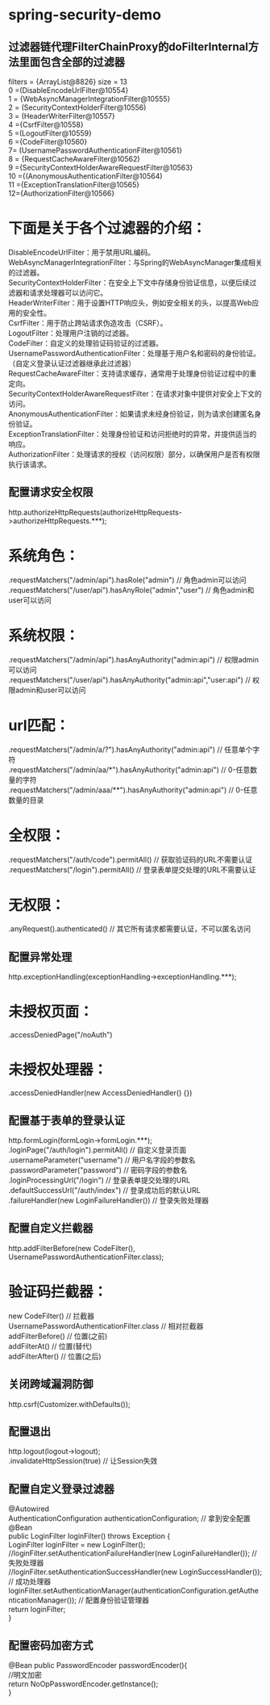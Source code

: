 # spring-security-demo

## 过滤器链代理FilterChainProxy的doFilterInternal方法里面包含全部的过滤器  
filters = {ArrayList@8826} size = 13  
0 =(DisableEncodeUrlFilter@10554}  
1 = {WebAsyncManagerIntegrationFilter@10555}  
2 = (SecurityContextHolderFilter@10556)  
3 = (HeaderWriterFilter@10557}  
4 ={CsrfFilter@10558}  
5 =(LogoutFilter@10559}  
6 ={CodeFilter@10560}  
7= (UsernamePasswordAuthenticationFilter@10561}  
8 = {RequestCacheAwareFilter@10562)  
9 ={SecurityContextHolderAwareRequestFilter@10563}  
10 ={(AnonymousAuthenticationFilter@10564)  
11 ={ExceptionTranslationFilter@10565}  
12={AuthorizationFilter@10566}  

# 下面是关于各个过滤器的介绍：  
DisableEncodeUrlFilter：用于禁用URL编码。  
WebAsyncManagerIntegrationFilter：与Spring的WebAsyncManager集成相关的过滤器。  
SecurityContextHolderFilter：在安全上下文中存储身份验证信息，以便后续过滤器和请求处理器可以访问它。  
HeaderWriterFilter：用于设置HTTP响应头，例如安全相关的头，以提高Web应用的安全性。  
CsrfFilter：用于防止跨站请求伪造攻击（CSRF）。  
LogoutFilter：处理用户注销的过滤器。  
CodeFilter：自定义的处理验证码验证的过滤器。  
UsernamePasswordAuthenticationFilter：处理基于用户名和密码的身份验证。（自定义登录认证过滤器继承此过滤器）  
RequestCacheAwareFilter：支持请求缓存，通常用于处理身份验证过程中的重定向。  
SecurityContextHolderAwareRequestFilter：在请求对象中提供对安全上下文的访问。  
AnonymousAuthenticationFilter：如果请求未经身份验证，则为请求创建匿名身份验证。  
ExceptionTranslationFilter：处理身份验证和访问拒绝时的异常，并提供适当的响应。  
AuthorizationFilter：处理请求的授权（访问权限）部分，以确保用户是否有权限执行该请求。  


## 配置请求安全权限  
http.authorizeHttpRequests(authorizeHttpRequests->authorizeHttpRequests.***);  
# 系统角色：  
.requestMatchers("/admin/api").hasRole("admin") // 角色admin可以访问  
.requestMatchers("/user/api").hasAnyRole("admin","user") // 角色admin和user可以访问  
# 系统权限：  
.requestMatchers("/admin/api").hasAnyAuthority("admin:api") // 权限admin可以访问  
.requestMatchers("/user/api").hasAnyAuthority("admin:api","user:api") // 权限admin和user可以访问  
# url匹配：  
.requestMatchers("/admin/a/?").hasAnyAuthority("admin:api") // 任意单个字符  
.requestMatchers("/admin/aa/*").hasAnyAuthority("admin:api") // 0-任意数量的字符  
.requestMatchers("/admin/aaa/**").hasAnyAuthority("admin:api") // 0-任意数量的目录  
# 全权限：  
.requestMatchers("/auth/code").permitAll() // 获取验证码的URL不需要认证  
.requestMatchers("/login").permitAll() // 登录表单提交处理的URL不需要认证  
# 无权限：  
.anyRequest().authenticated() // 其它所有请求都需要认证，不可以匿名访问  

## 配置异常处理  
http.exceptionHandling(exceptionHandling->exceptionHandling.***);  
# 未授权页面：  
.accessDeniedPage("/noAuth")  
# 未授权处理器：  
.accessDeniedHandler(new AccessDeniedHandler() {})  

## 配置基于表单的登录认证  
http.formLogin(formLogin->formLogin.***);  
.loginPage("/auth/login").permitAll() // 自定义登录页面  
.usernameParameter("username") // 用户名字段的参数名  
.passwordParameter("password") // 密码字段的参数名  
.loginProcessingUrl("/login") // 登录表单提交处理的URL  
.defaultSuccessUrl("/auth/index") // 登录成功后的默认URL  
.failureHandler(new LoginFailureHandler()) // 登录失败处理器  

## 配置自定义拦截器  
http.addFilterBefore(new CodeFilter(), UsernamePasswordAuthenticationFilter.class);  
# 验证码拦截器：  
new CodeFilter() // 拦截器  
UsernamePasswordAuthenticationFilter.class // 相对拦截器  
addFilterBefore() // 位置(之前)  
addFilterAt() // 位置(替代)  
addFilterAfter() // 位置(之后)  

## 关闭跨域漏洞防御  
http.csrf(Customizer.withDefaults());  

## 配置退出  
http.logout(logout->logout);  
.invalidateHttpSession(true) // 让Session失效  

## 配置自定义登录过滤器  
@Autowired  
AuthenticationConfiguration authenticationConfiguration; // 拿到安全配置  
@Bean  
public LoginFilter loginFilter() throws Exception {  
LoginFilter loginFilter = new LoginFilter();  
//loginFilter.setAuthenticationFailureHandler(new LoginFailureHandler()); // 失败处理器  
//loginFilter.setAuthenticationSuccessHandler(new LoginSuccessHandler()); // 成功处理器  
loginFilter.setAuthenticationManager(authenticationConfiguration.getAuthenticationManager()); // 配置身份验证管理器  
return loginFilter;  
}  

## 配置密码加密方式  
@Bean
public PasswordEncoder passwordEncoder(){  
//明文加密  
return NoOpPasswordEncoder.getInstance();  
}  
